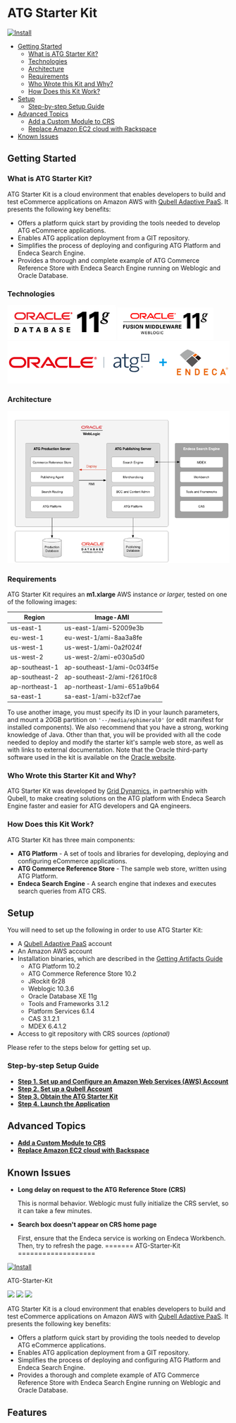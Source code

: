 # ATG Starter Kit

[![Install](https://raw.github.com/qubell-bazaar/component-skeleton/master/img/install.png)](https://express.qubell.com/applications/upload?metadataUrl=https://raw.github.com/griddynamics/ATG-Starter-Kit/master/manifests/ATG-Starter-Kit.yaml)

* [Getting Started](#getting-started)
	* [What is ATG Starter Kit?](#what-is-atg-starter-kit)
	* [Technologies](#technologies)
	* [Architecture](#starter-kit-architecture)
	* [Requirements](#requirements)
	* [Who Wrote this Kit and Why?](#who-wrote-this-kit)
	* [How Does this Kit Work?](#how-does-it-work)
* [Setup](#setup)
	* [Step-by-step Setup Guide](#step-by-step-setup)
* [Advanced Topics](#advanced-topics)
	* [Add a Custom Module to CRS](docs/custom-crs.md)
	* [Replace Amazon EC2 cloud with Rackspace](docs/replace-ec2.md)
* [Known Issues](#issues)

<a name="getting-started"></a>
## Getting Started

<a name="what-is-atg-starter-kit"></a>
### What is ATG Starter Kit?

ATG Starter Kit is a cloud environment that enables developers to build and test eCommerce applications on Amazon AWS with [Qubell Adaptive PaaS](http://qubell.com). It presents the following key benefits:

- Offers a platform quick start by providing the tools needed to develop ATG eCommerce applications.
- Enables ATG application deployment from a GIT repository.
- Simplifies the process of deploying and configuring ATG Platform and Endeca Search Engine.
- Provides a thorough and complete example of ATG Commerce Reference Store with Endeca Search Engine running on Weblogic and Oracle Database. 

<a name="technologies"></a>
### Technologies

![oracledb_logo](docs/images/logos/oracledb.gif)
![weblogic_logo](docs/images/logos/weblogic_logo.gif)
![atg_endeca_logo](docs/images/logos/oracle_atg_endeca.png)

<a name="starter-kit-architecture"></a>
### Architecture

![Add service](docs/images/readme-atg-architectute.png)

<a name="requirements"></a>
### Requirements
ATG Starter Kit requires an **m1.xlarge** AWS instance *or larger,* tested on one of the following images:

| Region  		| Image-AMI 			  		|
|------------|----------------------------|
|us-east-1		| us-east-1/ami-52009e3b		|
|eu-west-1		| eu-west-1/ami-8aa3a8fe		|
|us-west-1		| us-west-1/ami-0a2f024f		|
|us-west-2		| us-west-2/ami-e030a5d0		|
|ap-southeast-1	| ap-southeast-1/ami-0c034f5e	|
|ap-southeast-2	| ap-southeast-2/ami-f261f0c8	|
|ap-northeast-1	| ap-northeast-1/ami-651a9b64	|
|sa-east-1		| sa-east-1/ami-b32cf7ae		|
                
To use another image, you must specify its ID in your launch parameters, and mount a 20GB partition on `'--/media/ephimeral0'` (or edit manifest for installed components). We also recommend that you have a strong, working knowledge of Java. Other than that, you will be provided with all the code needed to deploy and modify the starter kit's sample web store, as well as with links to external documentation. Note that the Oracle third-party software used in the kit is available on the [Oracle website](http://www.oracle.com). 

<a name="who-wrote-this-kit"></a>
### Who Wrote this Starter Kit and Why?

ATG Starter Kit was developed by [Grid Dynamics](http://www.griddynamics.com), in partnership with Qubell, to make creating solutions on the ATG platform with Endeca Search Engine faster and easier for ATG developers and QA engineers.

<a name="how-does-it-work"></a>
### How Does this Kit Work?

ATG Starter Kit has three main components:

* **ATG Platform** - A set of tools and libraries for developing, deploying and configuring eCommerce applications.
* **ATG Commerce Reference Store** - The sample web store, written using ATG Platform.
* **Endeca Search Engine** - A search engine that indexes and executes search queries from ATG CRS.

<a name="setup"></a>
## Setup
You will need to set up the following in order to use ATG Starter Kit:

* A [Qubell Adaptive PaaS](http://qubell.com) account
* An Amazon AWS account
* Installation binaries, which are described in the [Getting Artifacts Guide](docs/get-artifacts.md)
	* ATG Platform 10.2
	* ATG Commerce Reference Store 10.2
	* JRockit 6r28
	* Weblogic 10.3.6
	* Oracle Database XE 11g
	* Tools and Frameworks 3.1.2
	* Platform Services 6.1.4
	* CAS 3.1.2.1
	* MDEX 6.4.1.2
* Access to git repository with CRS sources *(optional)*

Please refer to the steps below for getting set up.

<a name="step-by-step-setup"></a>
### Step-by-step Setup Guide
- **[Step 1. Set up and Configure an Amazon Web Services (AWS) Account](docs/step-1-amazon-setup-guide.md)**
- **[Step 2. Set up a Qubell Account](docs/step-2-qubell-setup-guide.md)**
- **[Step 3. Obtain the ATG Starter Kit](docs/step-3-get-starter-kit.md)**
- **[Step 4. Launch the Application](docs/step-4-launch-guide.md)**

<a name="advanced-topics"></a>
## Advanced Topics
- **[Add a Custom Module to CRS](docs/custom-crs.md)**
- **[Replace Amazon EC2 cloud with Backspace](docs/replace-ec2.md)**

<a name="issues"></a>
## Known Issues
- **Long delay on request to the ATG Reference Store (CRS)**

	This is normal behavior. Weblogic must fully initialize the CRS servlet, so it can take a few minutes.
- **Search box doesn't appear on CRS home page**
	
	First, ensure that the Endeca service is working on Endeca Workbench. Then, try to refresh the page.
=======
ATG-Starter-Kit
===================

[![Install](https://raw.github.com/qubell-bazaar/component-skeleton/master/img/install.png)](https://express.qubell.com/applications/upload?metadataUrl=https://github.com/qubell-bazaar/ATG-Starter-Kit/raw/master/meta.yml)

ATG-Starter-Kit

![](http://www.broadleafcommerce.com/img/broadleaf_logo_white.png)
![](http://tomcat.apache.org/images/tomcat-power.gif)
![](https://lucene.apache.org/images/solr.png)

ATG Starter Kit is a cloud environment that enables developers to build and test eCommerce applications on Amazon AWS with [Qubell Adaptive PaaS](http://qubell.com). It presents the following key benefits:

 - Offers a platform quick start by providing the tools needed to develop ATG eCommerce applications.
 - Enables ATG application deployment from a GIT repository.
 - Simplifies the process of deploying and configuring ATG Platform and Endeca Search Engine.
 - Provides a thorough and complete example of ATG Commerce Reference Store with Endeca Search Engine running on Weblogic and Oracle Database.

Features
--------
